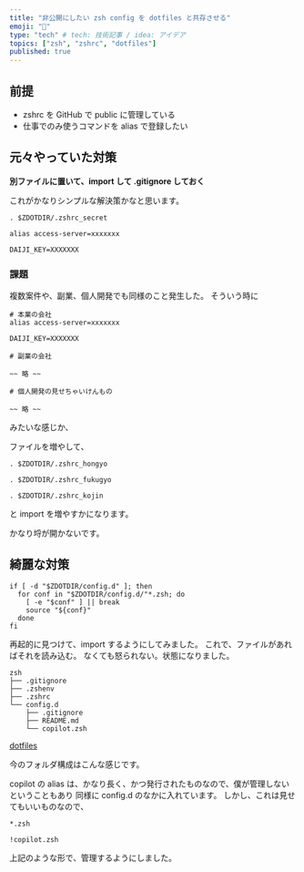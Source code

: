 ```yaml
---
title: "非公開にしたい zsh config を dotfiles と共存させる"
emoji: "🔑"
type: "tech" # tech: 技術記事 / idea: アイデア
topics: ["zsh", "zshrc", "dotfiles"]
published: true
---
```


## 前提

- zshrc を GitHub で public に管理している
- 仕事でのみ使うコマンドを alias で登録したい 

## 元々やっていた対策

**別ファイルに置いて、import して .gitignore しておく**

これがかなりシンプルな解決策かなと思います。

```zshrc:.zshrc
. $ZDOTDIR/.zshrc_secret
```

```zshrc:.zshrc_secret
alias access-server=xxxxxxx

DAIJI_KEY=XXXXXXX
```

### 課題

複数案件や、副業、個人開発でも同様のこと発生した。
そういう時に

```zshrc:.zshrc_secret
# 本業の会社
alias access-server=xxxxxxx

DAIJI_KEY=XXXXXXX

# 副業の会社

~~ 略 ~~

# 個人開発の見せちゃいけんもの

~~ 略 ~~

```

みたいな感じか、

ファイルを増やして、

```zshrc:.zshrc
. $ZDOTDIR/.zshrc_hongyo

. $ZDOTDIR/.zshrc_fukugyo

. $ZDOTDIR/.zshrc_kojin
```

と import を増やすかになります。

かなり埒が開かないです。

## 綺麗な対策

```zshrc:.zshrc
if [ -d "$ZDOTDIR/config.d" ]; then
  for conf in "$ZDOTDIR/config.d/"*.zsh; do
    [ -e "$conf" ] || break
    source "${conf}"
  done
fi
```

再起的に見つけて、import するようにしてみました。
これで、ファイルがあればそれを読み込む。
なくても怒られない。状態になりました。

```
zsh
├── .gitignore
├── .zshenv
├── .zshrc
└── config.d
    ├── .gitignore
    ├── README.md
    └── copilot.zsh
```

[dotfiles](https://github.com/yanskun/dotfiles/tree/b25d934a110839939affa1dc2dbb60e13bb4bad7/zsh)

今のフォルダ構成はこんな感じです。

copilot の alias は、かなり長く、かつ発行されたものなので、僕が管理しないということもあり
同様に config.d のなかに入れています。
しかし、これは見せてもいいものなので、

```:zsh/config.d/.gitignore
*.zsh

!copilot.zsh
```

上記のような形で、管理するようにしました。
